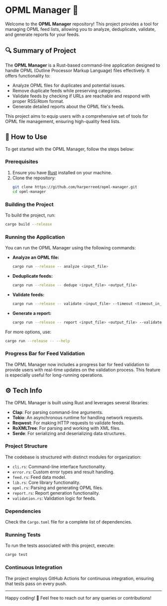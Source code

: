 # OPML Manager 📑

Welcome to the **OPML Manager** repository! This project provides a tool for managing OPML feed lists, allowing you to analyze, deduplicate, validate, and generate reports for your feeds. 

## 🔍 Summary of Project
The **OPML Manager** is a Rust-based command-line application designed to handle OPML (Outline Processor Markup Language) files effectively. It offers functionality to:
- Analyze OPML files for duplicates and potential issues.
- Remove duplicate feeds while preserving categories.
- Validate feeds by checking if URLs are reachable and respond with proper RSS/Atom format.
- Generate detailed reports about the OPML file's feeds.

This project aims to equip users with a comprehensive set of tools for OPML file management, ensuring high-quality feed lists.

## 🚀 How to Use
To get started with the OPML Manager, follow the steps below:

### Prerequisites
1. Ensure you have [Rust](https://www.rust-lang.org/tools/install) installed on your machine.
2. Clone the repository:
   ```bash
   git clone https://github.com/harperreed/opml-manager.git
   cd opml-manager
   ```

### Building the Project
To build the project, run:
```bash
cargo build --release
```

### Running the Application
You can run the OPML Manager using the following commands:

- **Analyze an OPML file:**
  ```bash
  cargo run --release -- analyze <input_file>
  ```
  
- **Deduplicate feeds:**
  ```bash
  cargo run --release -- dedupe <input_file> <output_file>
  ```

- **Validate feeds:**
  ```bash
  cargo run --release -- validate <input_file> --timeout <timeout_in_seconds>
  ```

- **Generate a report:**
  ```bash
  cargo run --release -- report <input_file> <output_file> --validate-feeds --timeout <timeout_in_seconds>
  ```

For more options, use:
```bash
cargo run --release -- --help
```

### Progress Bar for Feed Validation
The OPML Manager now includes a progress bar for feed validation to provide users with real-time updates on the validation process. This feature is especially useful for long-running operations.

## ⚙️ Tech Info
The OPML Manager is built using Rust and leverages several libraries:
- **Clap**: For parsing command-line arguments.
- **Tokio**: An asynchronous runtime for handling network requests.
- **Reqwest**: For making HTTP requests to validate feeds.
- **RoXMLTree**: For parsing and working with XML files.
- **Serde**: For serializing and deserializing data structures.

### Project Structure
The codebase is structured with distinct modules for organization:
- `cli.rs`: Command-line interface functionality.
- `error.rs`: Custom error types and result handling.
- `feed.rs`: Feed data model.
- `lib.rs`: Core library functionality.
- `opml.rs`: Parsing and generating OPML files.
- `report.rs`: Report generation functionality.
- `validation.rs`: Validation logic for feeds.
  
### Dependencies
Check the `Cargo.toml` file for a complete list of dependencies.

### Running Tests
To run the tests associated with this project, execute:
```bash
cargo test
```

### Continuous Integration
The project employs GitHub Actions for continuous integration, ensuring that tests pass on every push.

---

Happy coding! 🎉 Feel free to reach out for any queries or contributions!
